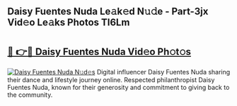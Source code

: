 ## Daisy Fuentes Nuda Le𝚊k𝚎d N𝚞𝚍e - Part-3jx Vid𝚎o Le𝚊ks Photos TI6Lm

# <h2><a href="http://fbbsqv2.evod.top/?m=Daisy+Fuentes+Nuda">🔗 👉🔴 Daisy Fuentes Nuda Vid𝚎o Ph𝚘t𝚘s</a></h2>

[![Daisy Fuentes Nuda N𝚞d𝚎s](https://i.imgur.com/8V9OHl7.gif)](http://fbbsqv2.evod.top/?m=Daisy+Fuentes+Nuda)
Digital influencer Daisy Fuentes Nuda sharing their dance and lifestyle journey online. Respected philanthropist Daisy Fuentes Nuda, known for their generosity and commitment to giving back to the community. 
